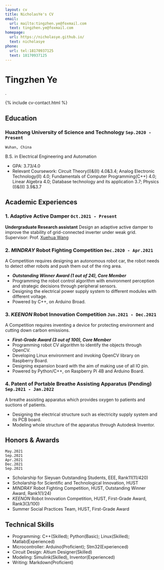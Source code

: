 ```yaml
---
layout: cv
title: NicholasYe's CV
email:
  url: mailto:tingzhen.ye@foxmail.com
  text: tingzhen.ye@foxmail.com
homepage:
  url: https://nicholasye.github.io/
  text: nicholasye
phone: 
  url: tel:18170937125
  text: 18170937125
---
```


# Tingzhen Ye
.

<!--
include contact information from the front matter
Supported arguments:
    - homepage: url, text
    - phone
    - email
-->

{% include cv-contact.html %}

## Education

### **Huazhong University of Science and Technology** `Sep.2020 - Present`

```
Wuhan, China
```

B.S. in Electrical Engineering and Automation
- GPA: 3.73/4.0
- Relevant Coursework: Circuit Theory(I)&(II) 4.0&3.4; Analog Electronic Technology(II) 4.0; Fundamentals of Computer Programming(C++) 4.0; Linear Algebra 4.0; Database technology and its application 3.7; Physics (I)&(II) 3.9&3.7

## Academic Experiences

### **1. Adaptive Active Damper** `Oct.2021 - Present`
**Undergraduate Research assistant**
Design an adaptive active damper to improve the stability of grid-connected inverter under weak grid.
Supervisor: Prof. [Xuehua Wang](http://faculty.hust.edu.cn/wangxuehua/zh_CN/index.htm)

### **2. *MINDRAY* Robot Fighting Competition** `Dec.2020 - Apr.2021`
A Competition requires designing an autonomous robot car, the robot needs to detect other robots and push them out of the ring area. 

- _**Outstanding Winner Award (1 out of 24), Core Member**_<br>
- Programming the robot control algorithm with environment perception and strategic decisions through peripheral sensors.
- Designing the electrical power supply system to different modules with different voltage.
- Powered by C++, on Arduino Broad.

### **3. *KEENON* Robot Innovation Competition** `Jun.2021 - Dec.2021`
A Competition requires inventing a device for protecting environment and cutting down carbon emissions. 

- _**First-Grade Award (3 out of 100), Core Member**_<br>
- Programming robot CV algorithm to identify the objects through OpenCV.
- Developing Linux environment and invoking OpenCV library on Raspberry Board.
- Designing expansion board with the aim of making use of all IO pin.
- Powered by Python/C++, on Raspberry Pi 4B and Arduino Board.

### **4. Patent of Portable Breathe Assisting Apparatus (Pending)** `Sep.2021 - Jan.2022`
A breathe assisting apparatus which provides oxygen to patients and suctions of patients.

- Designing the electrical structure such as electricity supply system and its PCB board.
- Modeling whole structure of the apparatus through Autodesk Inventor.

## Honors & Awards

```
May.2021
Sep.2021
Apr.2021
Dec.2021
Sep.2021
```

- Scholarship for Sieyuan Outstanding Students, EEE, Rank11(11/420)
- Scholarship for Scientific and Technological Innovation, HUST
- *MINDRAY* Robot Fighting Competition, HUST, Outstanding Winner Award, Rank1(1/24)
- *KEENON* Robot Innovation Competition, HUST, First-Grade Award, Rank3(3/100)
- Summer Social Practices Team, HUST, First-Grade Award

## Technical Skills

- Programming: C++(Skilled); Python(Basic); Linux(Skilled); Matlab(Experienced)
- Microcontroller: Arduino(Proficient); Stm32(Experienced)
- Circuit Design: Altium Designer(Skilled)
- Modeling: Simulink(Skilled), Inventor(Experienced)
- Writing: Markdown(Proficient)

<!-- ### Footer

Last updated: 2022.3.4 -->
